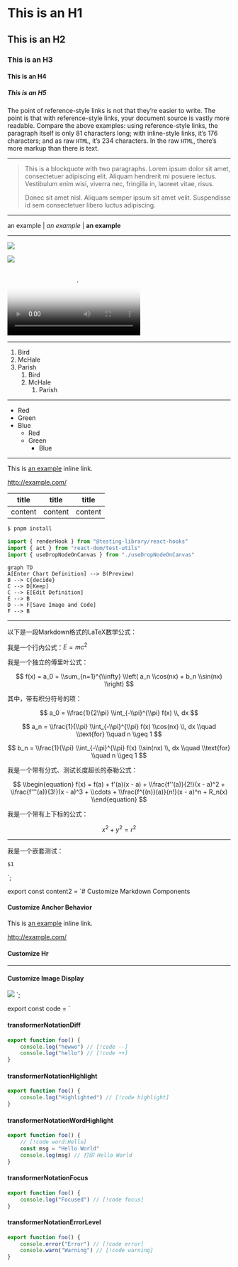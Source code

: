 # This is an H1

## This is an H2

### This is an H3

#### This is an H4

##### This is an H5

The point of reference-style links is not that they’re easier to write. The point is that with reference-style links, your document source is vastly more readable. Compare the above examples: using reference-style links, the paragraph itself is only 81 characters long; with inline-style links, it’s 176 characters; and as raw `HTML`, it’s 234 characters. In the raw `HTML`, there’s more markup than there is text.

---

> This is a blockquote with two paragraphs. Lorem ipsum dolor sit amet,
> consectetuer adipiscing elit. Aliquam hendrerit mi posuere lectus.
> Vestibulum enim wisi, viverra nec, fringilla in, laoreet vitae, risus.
>
> Donec sit amet nisl. Aliquam semper ipsum sit amet velit. Suspendisse
> id sem consectetuer libero luctus adipiscing.

---

an example | _an example_ | **an example**

---

![](https://gw.alipayobjects.com/zos/kitchen/sLO%24gbrQtp/lobe-chat.webp)

![](https://gw.alipayobjects.com/zos/kitchen/8Ab%24hLJ5ur/cover.webp)

<video
  poster="https://gw.alipayobjects.com/zos/kitchen/sLO%24gbrQtp/lobe-chat.webp"
  src="https://github.com/lobehub/lobe-chat/assets/28616219/f29475a3-f346-4196-a435-41a6373ab9e2"/>

---

1. Bird
1. McHale
1. Parish
    1. Bird
    1. McHale
        1. Parish

---

-   Red
-   Green
-   Blue
    -   Red
    -   Green
        -   Blue

---

This is [an example](http://example.com/ "Title") inline link.

<http://example.com/>

| title   | title   | title   |
| ------- | ------- | ------- |
| content | content | content |

```bash
$ pnpm install
```

```javascript
import { renderHook } from "@testing-library/react-hooks"
import { act } from "react-dom/test-utils"
import { useDropNodeOnCanvas } from "./useDropNodeOnCanvas"
```

```mermaid
graph TD
A[Enter Chart Definition] --> B(Preview)
B --> C{decide}
C --> D[Keep]
C --> E[Edit Definition]
E --> B
D --> F[Save Image and Code]
F --> B
```

---

以下是一段Markdown格式的LaTeX数学公式：

我是一个行内公式：$E=mc^2$

我是一个独立的傅里叶公式：

$$
f(x) = a_0 + \\sum_{n=1}^{\\infty} \\left( a_n \\cos(nx) + b_n \\sin(nx) \\right)
$$

其中，带有积分符号的项：

$$
a_0 = \\frac{1}{2\\pi} \\int_{-\\pi}^{\\pi} f(x) \\, dx
$$

$$
a_n = \\frac{1}{\\pi} \\int_{-\\pi}^{\\pi} f(x) \\cos(nx) \\, dx \\quad \\text{for} \\quad n \\geq 1
$$

$$
b_n = \\frac{1}{\\pi} \\int_{-\\pi}^{\\pi} f(x) \\sin(nx) \\, dx \\quad \\text{for} \\quad n \\geq 1
$$

我是一个带有分式、测试长度超长的泰勒公式：

$$
\\begin{equation}
f(x) = f(a) + f'(a)(x - a) + \\frac{f''(a)}{2!}(x - a)^2 + \\frac{f'''(a)}{3!}(x - a)^3 + \\cdots + \\frac{f^{(n)}(a)}{n!}(x - a)^n + R_n(x)
\\end{equation}
$$

我是一个带有上下标的公式：

$$
x^{2} + y^{2} = r^{2}
$$

---

我是一个嵌套测试：

```
$1
```

`;

export const content2 = `# Customize Markdown Components

#### Customize Anchor Behavior

This is [an example](http://example.com/ "Title") inline link.

<http://example.com/>

#### Customize Hr

---

#### Customize Image Display

![](https://gw.alipayobjects.com/zos/kitchen/sLO%24gbrQtp/lobe-chat.webp)
`;

export const code = `

#### transformerNotationDiff

```ts
export function foo() {
	console.log("hewwo") // [!code --]
	console.log("hello") // [!code ++]
}
```

#### transformerNotationHighlight

```ts
export function foo() {
	console.log("Highlighted") // [!code highlight]
}
```

#### transformerNotationWordHighlight

```ts
export function foo() {
	// [!code word:Hello]
	const msg = "Hello World"
	console.log(msg) // 打印 Hello World
}
```

#### transformerNotationFocus

```ts
export function foo() {
	console.log("Focused") // [!code focus]
}
```

#### transformerNotationErrorLevel

```ts
export function foo() {
	console.error("Error") // [!code error]
	console.warn("Warning") // [!code warning]
}
```
